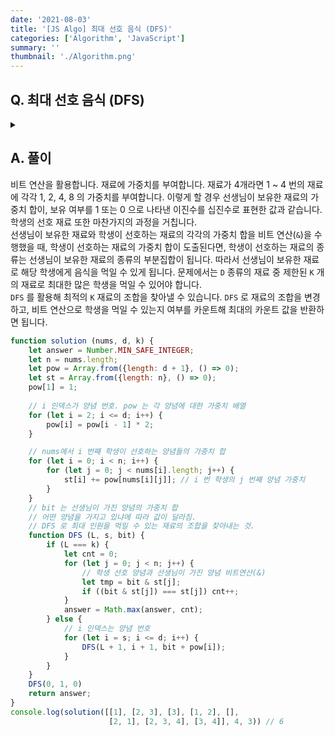 ```yaml
---
date: '2021-08-03'
title: '[JS Algo] 최대 선호 음식 (DFS)'
categories: ['Algorithm', 'JavaScript']
summary: ''
thumbnail: './Algorithm.png'
---
```


## Q. 최대 선호 음식 (DFS)

<details>
<summary></summary>
<div markdown="1">       
선생님들이 가지고 있는 양념재료는 D 종류이며, 1 부터 D까지 번호가 부여되어 있습니다. N명의 학생들은 자신이 원하는 재료가 다 들어가야만 음식을 먹습니다. <br>
선생님들이 사용할 수 있는 재료의 종류가 K(1 <= K <= D)개 이하가 되도록 하려 합니다. 조건을 만족하면서 최대 몇 명의 학생에게 음식을 줄 수 있는지를 반환해야 합니다.
</div>
</details>

## A. 풀이
비트 연산을 활용합니다. 재료에 가중치를 부여합니다. 재료가 4개라면 1 ~ 4 번의 재료에 각각 1, 2, 4, 8 의 가중치를 부여합니다. 이렇게 할 경우 선생님이 보유한 재료의 가중치 합이, 보유 여부를 1 또는 0 으로 나타낸 이진수를 십진수로 표현한 값과 같습니다. 학생의 선호 재료 또한 마찬가지의 과정을 거칩니다. <br>
선생님이 보유한 재료와 학생이 선호하는 재료의 각각의 가중치 합을 비트 연산(`&`)을 수행했을 때, 학생이 선호하는 재료의 가중치 합이 도출된다면, 학생이 선호하는 재료의 종류는 선생님이 보유한 재료의 종류의 부분집합이 됩니다. 따라서 선생님이 보유한 재료로 해당 학생에게 음식을 먹일 수 있게 됩니다. 문제에서는 `D` 종류의 재료 중 제한된 `K` 개의 재료로 최대한 많은 학생을 먹일 수 있어야 합니다. <br>
`DFS` 를 활용해 최적의 `K` 재료의 조합을 찾아낼 수 있습니다. `DFS` 로 재료의 조합을 변경하고, 비트 연산으로 학생을 먹일 수 있는지 여부를 카운트해 최대의 카운트 값을 반환하면 됩니다. 

```javascript
function solution (nums, d, k) {
    let answer = Number.MIN_SAFE_INTEGER;
    let n = nums.length;
    let pow = Array.from({length: d + 1}, () => 0);
    let st = Array.from({length: n}, () => 0);
    pow[1] = 1;
    
    // i 인덱스가 양념 번호. pow 는 각 양념에 대한 가중치 배열 
    for (let i = 2; i <= d; i++) {
        pow[i] = pow[i - 1] * 2;
    }

    // nums에서 i 번째 학생이 선호하는 양념들의 가중치 합
    for (let i = 0; i < n; i++) {
        for (let j = 0; j < nums[i].length; j++) {
            st[i] += pow[nums[i][j]]; // i 번 학생의 j 번째 양념 가중치
        }
    }
    // bit 는 선생님이 가진 양념의 가중치 합 
    // 어떤 양념을 가지고 있냐에 따라 값이 달라짐. 
    // DFS 로 최대 인원을 먹일 수 있는 재료의 조합을 찾아내는 것. 
    function DFS (L, s, bit) {
        if (L === k) {
            let cnt = 0;
            for (let j = 0; j < n; j++) {
                // 학생 선호 양념과 선생님이 가진 양념 비트연산(&)
                let tmp = bit & st[j];
                if ((bit & st[j]) === st[j]) cnt++;
            }
            answer = Math.max(answer, cnt);
        } else {
            // i 인덱스는 양념 번호
            for (let i = s; i <= d; i++) {
                DFS(L + 1, i + 1, bit + pow[i]);
            }
        }
    }
    DFS(0, 1, 0)
    return answer;
}
console.log(solution([[1], [2, 3], [3], [1, 2], [], 
                      [2, 1], [2, 3, 4], [3, 4]], 4, 3)) // 6
```